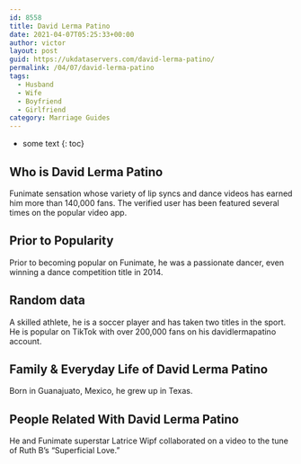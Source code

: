 ```yaml
---
id: 8558
title: David Lerma Patino
date: 2021-04-07T05:25:33+00:00
author: victor
layout: post
guid: https://ukdataservers.com/david-lerma-patino/
permalink: /04/07/david-lerma-patino
tags:
  - Husband
  - Wife
  - Boyfriend
  - Girlfriend
category: Marriage Guides
---
```


* some text
{: toc}


## Who is David Lerma Patino



Funimate sensation whose variety of lip syncs and dance videos has earned him more than 140,000 fans. The verified user has been featured several times on the popular video app.  

                
                
                
## Prior to Popularity



Prior to becoming popular on Funimate, he was a passionate dancer, even winning a dance competition title in 2014. 

                
                
                
## Random data



A skilled athlete, he is a soccer player and has taken two titles in the sport. He is popular on TikTok with over 200,000 fans on his davidlermapatino account. 

                
                
                
## Family & Everyday Life of David Lerma Patino



Born in Guanajuato, Mexico, he grew up in Texas. 

                
                
                
## People Related With David Lerma Patino



He and Funimate superstar Latrice Wipf collaborated on a video to the tune of Ruth B&#8217;s &#8220;Superficial Love.&#8221; 

                
              
            
          
          
          